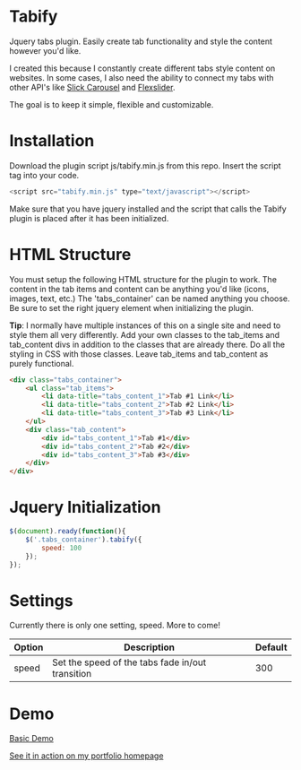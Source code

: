 Tabify
===

Jquery tabs plugin. Easily create tab functionality and style the content however you'd like. 

I created this because I constantly create different tabs style content on websites. In some cases, I also need the ability to connect my tabs with other API's like [Slick Carousel](https://github.com/kenwheeler/slick) and [Flexslider](https://github.com/woocommerce/FlexSlider).

The goal is to keep it simple, flexible and customizable.

Installation
===

Download the plugin script js/tabify.min.js from this repo.
Insert the script tag into your code. 

```javascript
<script src="tabify.min.js" type="text/javascript"></script>
```
Make sure that you have jquery installed and the script that calls the Tabify plugin is placed after it has been initialized.

HTML Structure
===

You must setup the following HTML structure for the plugin to work. The content in the tab items and content can be anything you'd like (icons, images, text, etc.) The 'tabs_container' can be named anything you choose. Be sure to set the right jquery element when initializing the plugin.

**Tip**: I normally have multiple instances of this on a single site and need to style them all very differently. Add your own classes to the tab_items and tab_content divs in addition to the classes that are already there. Do all the styling in CSS with those classes. Leave tab_items and tab_content as purely functional.

```html
<div class="tabs_container">
    <ul class="tab_items">
        <li data-title="tabs_content_1">Tab #1 Link</li>
        <li data-title="tabs_content_2">Tab #2 Link</li>
        <li data-title="tabs_content_3">Tab #3 Link</li>
    </ul>
    <div class="tab_content">
        <div id="tabs_content_1">Tab #1</div>
        <div id="tabs_content_2">Tab #2</div>
        <div id="tabs_content_3">Tab #3</div>
    </div>
</div>
```

Jquery Initialization
===

```javascript
$(document).ready(function(){
    $('.tabs_container').tabify({
        speed: 100
    });
});
```
Settings
===

Currently there is only one setting, speed. More to come!

| Option        | Description                                      | Default  |
| ------------- | ------------------------------------------------ | ---------|
| speed         | Set the speed of the tabs fade in/out transition | 300      |

Demo
===

[Basic Demo](http://celsowhite.com/tabify)

[See it in action on my portfolio homepage](http://celsowhite.com)
